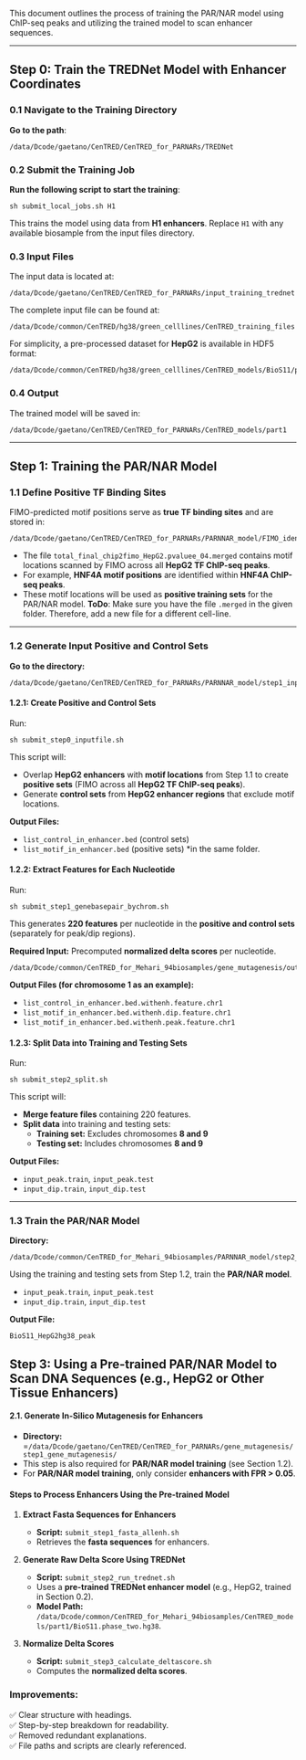 This document outlines the process of training the PAR/NAR model using ChIP-seq peaks and utilizing the trained model to scan enhancer sequences.

---

## Step 0: Train the TREDNet Model with Enhancer Coordinates

### 0.1 Navigate to the Training Directory

**Go to the path**:

```
/data/Dcode/gaetano/CenTRED/CenTRED_for_PARNARs/TREDNet
```

### 0.2 Submit the Training Job

**Run the following script to start the training**:

```
sh submit_local_jobs.sh H1
```

This trains the model using data from **H1 enhancers**. Replace `H1` with any available biosample from the input files directory.

### 0.3 Input Files

The input data is located at:

```
/data/Dcode/gaetano/CenTRED/CenTRED_for_PARNARs/input_training_trednet
```

The complete input file can be found at:

```
/data/Dcode/common/CenTRED/hg38/green_celllines/CenTRED_training_files
```

For simplicity, a pre-processed dataset for **HepG2** is available in HDF5 format:

```
/data/Dcode/common/CenTRED/hg38/green_celllines/CenTRED_models/BioS11/phase_two_dataset.hdf5
```

### 0.4 Output

The trained model will be saved in:

```
/data/Dcode/gaetano/CenTRED/CenTRED_for_PARNARs/CenTRED_models/part1
```

---

## Step 1: Training the PAR/NAR Model

### 1.1 Define Positive TF Binding Sites

FIMO-predicted motif positions serve as **true TF binding sites** and are stored in:

```
/data/Dcode/gaetano/CenTRED/CenTRED_for_PARNARs/PARNNAR_model/FIMO_identified_Chipseq_TFBS
```

- The file `total_final_chip2fimo_HepG2.pvaluee_04.merged` contains motif locations scanned by FIMO across all **HepG2 TF ChIP-seq peaks**.
- For example, **HNF4A motif positions** are identified within **HNF4A ChIP-seq peaks**.
- These motif locations will be used as **positive training sets** for the PAR/NAR model.
**ToDo**: Make sure you have the file `.merged` in the given folder. Therefore, add a new file for a different cell-line. 
---
### 1.2 Generate Input Positive and Control Sets

**Go to the directory:**

```
/data/Dcode/gaetano/CenTRED/CenTRED_for_PARNARs/PARNNAR_model/step1_input_PARNNAR
```

#### 1.2.1: Create Positive and Control Sets

Run:

```
sh submit_step0_inputfile.sh
```

This script will:

- Overlap **HepG2 enhancers** with **motif locations** from Step 1.1 to create **positive sets** (FIMO across all **HepG2 TF ChIP-seq peaks**).
- Generate **control sets** from **HepG2 enhancer regions** that exclude motif locations.

**Output Files:**

- `list_control_in_enhancer.bed` (control sets)
- `list_motif_in_enhancer.bed` (positive sets)
*in the same folder. 
#### 1.2.2: Extract Features for Each Nucleotide

Run:

```
sh submit_step1_genebasepair_bychrom.sh
```

This generates **220 features** per nucleotide in the **positive and control sets** (separately for peak/dip regions).

**Required Input:** Precomputed **normalized delta scores** per nucleotide.

```
/data/Dcode/common/CenTRED_for_Mehari_94biosamples/gene_mutagenesis/output_deltascore/BioS11_1kb/output.txt.total.BioS11.fpr5.normscore.newformat
```

**Output Files (for chromosome 1 as an example):**

- `list_control_in_enhancer.bed.withenh.feature.chr1`
- `list_motif_in_enhancer.bed.withenh.dip.feature.chr1`
- `list_motif_in_enhancer.bed.withenh.peak.feature.chr1`

#### 1.2.3: Split Data into Training and Testing Sets

Run:

```
sh submit_step2_split.sh
```

This script will:

- **Merge feature files** containing 220 features.
- **Split data** into training and testing sets:
    - **Training set:** Excludes chromosomes **8 and 9**
    - **Testing set:** Includes chromosomes **8 and 9**

**Output Files:**

- `input_peak.train`, `input_peak.test`
- `input_dip.train`, `input_dip.test`

---

### 1.3 Train the PAR/NAR Model

**Directory:**

```
/data/Dcode/common/CenTRED_for_Mehari_94biosamples/PARNNAR_model/step2_train_PARNNAR
```

Using the training and testing sets from Step 1.2, train the **PAR/NAR model**.

- `input_peak.train`, `input_peak.test`
- `input_dip.train`, `input_dip.test`

**Output File:**

```
BioS11_HepG2hg38_peak
```

## Step 3: Using a Pre-trained PAR/NAR Model to Scan DNA Sequences (e.g., HepG2 or Other Tissue Enhancers)

#### **2.1. Generate In-Silico Mutagenesis for Enhancers**

- **Directory:** =`/data/Dcode/gaetano/CenTRED/CenTRED_for_PARNARs/gene_mutagenesis/step1_gene_mutagenesis/`
- This step is also required for **PAR/NAR model training** (see Section 1.2).
- For **PAR/NAR model training**, only consider **enhancers with FPR > 0.05**.

#### **Steps to Process Enhancers Using the Pre-trained Model**

1. **Extract Fasta Sequences for Enhancers**
    - **Script:** `submit_step1_fasta_allenh.sh`
    - Retrieves the **fasta sequences** for enhancers.
    
2. **Generate Raw Delta Score Using TREDNet**
    - **Script:** `submit_step2_run_trednet.sh`
    - Uses a **pre-trained TREDNet enhancer model** (e.g., HepG2, trained in Section 0.2).
    - **Model Path:** `/data/Dcode/common/CenTRED_for_Mehari_94biosamples/CenTRED_models/part1/BioS11.phase_two.hg38`.

3. **Normalize Delta Scores**
    
    - **Script:** `submit_step3_calculate_deltascore.sh`
    - Computes the **normalized delta scores**.

### **Improvements:**

✅ Clear structure with headings.  
✅ Step-by-step breakdown for readability.  
✅ Removed redundant explanations.  
✅ File paths and scripts are clearly referenced.